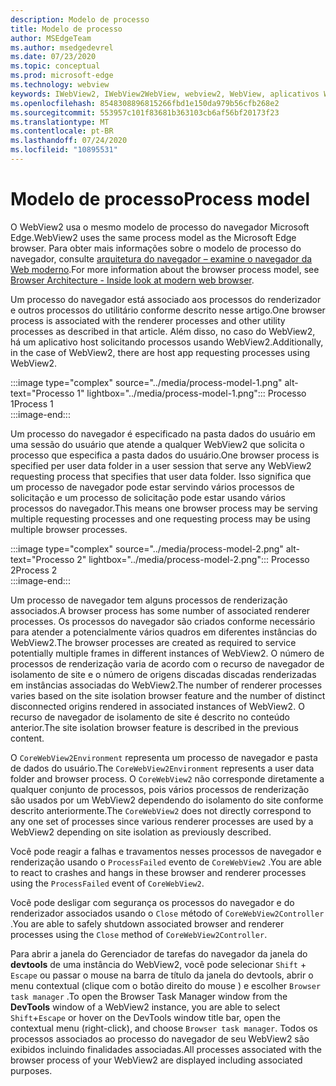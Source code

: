 ```yaml
---
description: Modelo de processo
title: Modelo de processo
author: MSEdgeTeam
ms.author: msedgedevrel
ms.date: 07/23/2020
ms.topic: conceptual
ms.prod: microsoft-edge
ms.technology: webview
keywords: IWebView2, IWebView2WebView, webview2, WebView, aplicativos WPF, WPF, Edge, ICoreWebView2, ICoreWebView2Host, controle do navegador, HTML Edge
ms.openlocfilehash: 8548308896815266fbd1e150da979b56cfb268e2
ms.sourcegitcommit: 553957c101f83681b363103cb6af56bf20173f23
ms.translationtype: MT
ms.contentlocale: pt-BR
ms.lasthandoff: 07/24/2020
ms.locfileid: "10895531"
---
```

# <span data-ttu-id="a6687-104">Modelo de processo</span><span class="sxs-lookup"><span data-stu-id="a6687-104">Process model</span></span>  

<span data-ttu-id="a6687-105">O WebView2 usa o mesmo modelo de processo do navegador Microsoft Edge.</span><span class="sxs-lookup"><span data-stu-id="a6687-105">WebView2 uses the same process model as the Microsoft Edge browser.</span></span>  <span data-ttu-id="a6687-106">Para obter mais informações sobre o modelo de processo do navegador, consulte [arquitetura do navegador – examine o navegador da Web moderno][GoogleDeveloperWebUpdates201809InsideBrowserPart1BrowserArchitecture].</span><span class="sxs-lookup"><span data-stu-id="a6687-106">For more information about the browser process model, see [Browser Architecture - Inside look at modern web browser][GoogleDeveloperWebUpdates201809InsideBrowserPart1BrowserArchitecture].</span></span> 

<span data-ttu-id="a6687-107">Um processo do navegador está associado aos processos do renderizador e outros processos do utilitário conforme descrito nesse artigo.</span><span class="sxs-lookup"><span data-stu-id="a6687-107">One browser process is associated with the renderer processes and other utility processes as described in that article.</span></span>  <span data-ttu-id="a6687-108">Além disso, no caso do WebView2, há um aplicativo host solicitando processos usando WebView2.</span><span class="sxs-lookup"><span data-stu-id="a6687-108">Additionally, in the case of WebView2, there are host app requesting processes using WebView2.</span></span>  

:::image type="complex" source="../media/process-model-1.png" alt-text="Processo 1" lightbox="../media/process-model-1.png":::
   <span data-ttu-id="a6687-110">Processo 1</span><span class="sxs-lookup"><span data-stu-id="a6687-110">Process 1</span></span>  
:::image-end:::  

<span data-ttu-id="a6687-111">Um processo do navegador é especificado na pasta dados do usuário em uma sessão do usuário que atende a qualquer WebView2 que solicita o processo que especifica a pasta dados do usuário.</span><span class="sxs-lookup"><span data-stu-id="a6687-111">One browser process is specified per user data folder in a user session that serve any WebView2 requesting process that specifies that user data folder.</span></span>  <span data-ttu-id="a6687-112">Isso significa que um processo de navegador pode estar servindo vários processos de solicitação e um processo de solicitação pode estar usando vários processos do navegador.</span><span class="sxs-lookup"><span data-stu-id="a6687-112">This means one browser process may be serving multiple requesting processes and one requesting process may be using multiple browser processes.</span></span>  

:::image type="complex" source="../media/process-model-2.png" alt-text="Processo 2" lightbox="../media/process-model-2.png":::
   <span data-ttu-id="a6687-114">Processo 2</span><span class="sxs-lookup"><span data-stu-id="a6687-114">Process 2</span></span>  
:::image-end:::  

<span data-ttu-id="a6687-115">Um processo de navegador tem alguns processos de renderização associados.</span><span class="sxs-lookup"><span data-stu-id="a6687-115">A browser process has some number of associated renderer processes.</span></span>  <span data-ttu-id="a6687-116">Os processos do navegador são criados conforme necessário para atender a potencialmente vários quadros em diferentes instâncias do WebView2.</span><span class="sxs-lookup"><span data-stu-id="a6687-116">The browser processes are created as required to service potentially multiple frames in different instances of WebView2.</span></span>  <span data-ttu-id="a6687-117">O número de processos de renderização varia de acordo com o recurso de navegador de isolamento de site e o número de origens discadas discadas renderizadas em instâncias associadas do WebView2.</span><span class="sxs-lookup"><span data-stu-id="a6687-117">The number of renderer processes varies based on the site isolation browser feature and the number of distinct disconnected origins rendered in associated instances of WebView2.</span></span>  <span data-ttu-id="a6687-118">O recurso de navegador de isolamento de site é descrito no conteúdo anterior.</span><span class="sxs-lookup"><span data-stu-id="a6687-118">The site isolation browser feature is described in the previous content.</span></span>  

<span data-ttu-id="a6687-119">O `CoreWebView2Environment` representa um processo de navegador e pasta de dados do usuário.</span><span class="sxs-lookup"><span data-stu-id="a6687-119">The `CoreWebView2Environment` represents a user data folder and browser process.</span></span>  <span data-ttu-id="a6687-120">O `CoreWebView2` não corresponde diretamente a qualquer conjunto de processos, pois vários processos de renderização são usados por um WebView2 dependendo do isolamento do site conforme descrito anteriormente.</span><span class="sxs-lookup"><span data-stu-id="a6687-120">The `CoreWebView2` does not directly correspond to any one set of processes since various renderer processes are used by a WebView2 depending on site isolation as previously described.</span></span>  

<span data-ttu-id="a6687-121">Você pode reagir a falhas e travamentos nesses processos de navegador e renderização usando o `ProcessFailed` evento de `CoreWebView2` .</span><span class="sxs-lookup"><span data-stu-id="a6687-121">You are able to react to crashes and hangs in these browser and renderer processes using the `ProcessFailed` event of `CoreWebView2`.</span></span>  

<span data-ttu-id="a6687-122">Você pode desligar com segurança os processos do navegador e do renderizador associados usando o `Close` método of `CoreWebView2Controller` .</span><span class="sxs-lookup"><span data-stu-id="a6687-122">You are able to safely shutdown associated browser and renderer processes using the `Close` method of `CoreWebView2Controller`.</span></span>  

<span data-ttu-id="a6687-123">Para abrir a janela do Gerenciador de tarefas do navegador da janela do **devtools** de uma instância do WebView2, você pode selecionar `Shift` + `Escape` ou passar o mouse na barra de título da janela do devtools, abrir o menu contextual \(clique com o botão direito do mouse \) e escolher `Browser task manager` .</span><span class="sxs-lookup"><span data-stu-id="a6687-123">To open the Browser Task Manager window from the **DevTools** window of a WebView2 instance, you are able to select `Shift`+`Escape` or hover on the DevTools window title bar, open the contextual menu \(right-click\), and choose `Browser task manager`.</span></span>  <span data-ttu-id="a6687-124">Todos os processos associados ao processo do navegador de seu WebView2 são exibidos incluindo finalidades associadas.</span><span class="sxs-lookup"><span data-stu-id="a6687-124">All processes associated with the browser process of your WebView2 are displayed including associated purposes.</span></span>  

<!-- links -->  

[GoogleDeveloperWebUpdates201809InsideBrowserPart1BrowserArchitecture]: https://developers.google.com/web/updates/2018/09/inside-browser-part1#browser-architecture "Arquitetura do navegador – veja dentro do navegador da Web moderno (parte 1)"  
